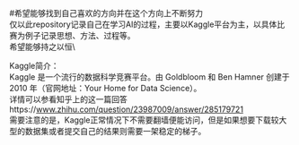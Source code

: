 
#希望能够找到自己喜欢的方向并在这个方向上不断努力  
仅以此repository记录自己在学习AI的过程，主要以Kaggle平台为主，以具体比赛为例子记录思想、方法、过程等。  
希望能够持之以恒\

Kaggle简介：  
Kaggle 是一个流行的数据科学竞赛平台。由 Goldbloom 和 Ben Hamner 创建于 2010 年（官网地址：Your Home for Data Science）。   
详情可以参看知乎上的这一篇回答https://www.zhihu.com/question/23987009/answer/285179721  
需要注意的是，Kaggle正常情况下不需要翻墙便能访问，但是如果想要下载较大型的数据集或者提交自己的结果则需要一架稳定的梯子。  



